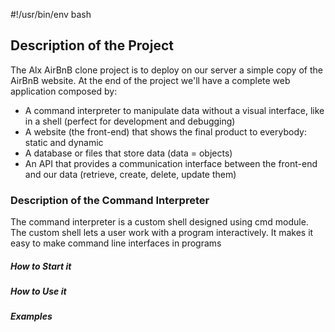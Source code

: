 #!/usr/bin/env bash

## Description of the Project
The Alx AirBnB clone project is to deploy on our server a simple copy of the  AirBnB website. At the end of the project we'll have a complete web application composed by:
- A command interpreter to manipulate data without a visual interface, like in a shell (perfect for development and debugging)
- A website (the front-end) that shows the final product to everybody: static and dynamic
- A database or files that store data (data = objects)
- An API that provides a communication interface between the front-end and our data (retrieve, create, delete, update them)

### Description of the Command Interpreter
The command interpreter is a custom shell designed using cmd module. The custom shell lets a user work with a program interactively. It makes it easy to make command line interfaces in programs

##### **How to Start it**
##### **How to Use it**
##### **Examples**
